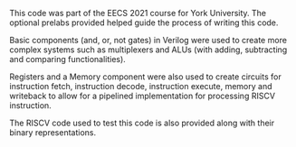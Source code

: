 This code was part of the EECS 2021 course for York University. The optional prelabs provided helped guide the process of writing this code.

Basic components (and, or, not gates) in Verilog were used to create more complex systems such as multiplexers and ALUs (with adding, subtracting and comparing functionalities). 

Registers and a Memory component were also used to create circuits for instruction fetch, instruction decode, instruction execute, memory and writeback to allow for a pipelined implementation for processing RISCV instruction.

The RISCV code used to test this code is also provided along with their binary representations.
